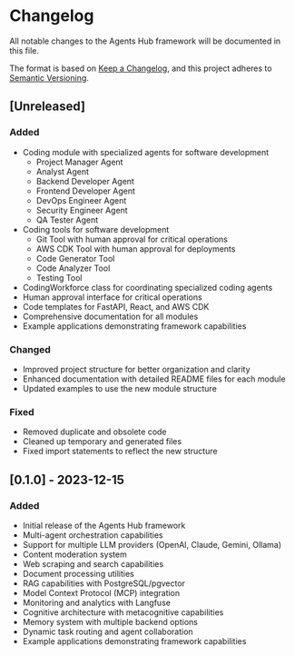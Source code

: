 # Changelog

All notable changes to the Agents Hub framework will be documented in this file.

The format is based on [Keep a Changelog](https://keepachangelog.com/en/1.0.0/),
and this project adheres to [Semantic Versioning](https://semver.org/spec/v2.0.0.html).

## [Unreleased]

### Added
- Coding module with specialized agents for software development
  - Project Manager Agent
  - Analyst Agent
  - Backend Developer Agent
  - Frontend Developer Agent
  - DevOps Engineer Agent
  - Security Engineer Agent
  - QA Tester Agent
- Coding tools for software development
  - Git Tool with human approval for critical operations
  - AWS CDK Tool with human approval for deployments
  - Code Generator Tool
  - Code Analyzer Tool
  - Testing Tool
- CodingWorkforce class for coordinating specialized coding agents
- Human approval interface for critical operations
- Code templates for FastAPI, React, and AWS CDK
- Comprehensive documentation for all modules
- Example applications demonstrating framework capabilities

### Changed
- Improved project structure for better organization and clarity
- Enhanced documentation with detailed README files for each module
- Updated examples to use the new module structure

### Fixed
- Removed duplicate and obsolete code
- Cleaned up temporary and generated files
- Fixed import statements to reflect the new structure

## [0.1.0] - 2023-12-15

### Added
- Initial release of the Agents Hub framework
- Multi-agent orchestration capabilities
- Support for multiple LLM providers (OpenAI, Claude, Gemini, Ollama)
- Content moderation system
- Web scraping and search capabilities
- Document processing utilities
- RAG capabilities with PostgreSQL/pgvector
- Model Context Protocol (MCP) integration
- Monitoring and analytics with Langfuse
- Cognitive architecture with metacognitive capabilities
- Memory system with multiple backend options
- Dynamic task routing and agent collaboration
- Example applications demonstrating framework capabilities
